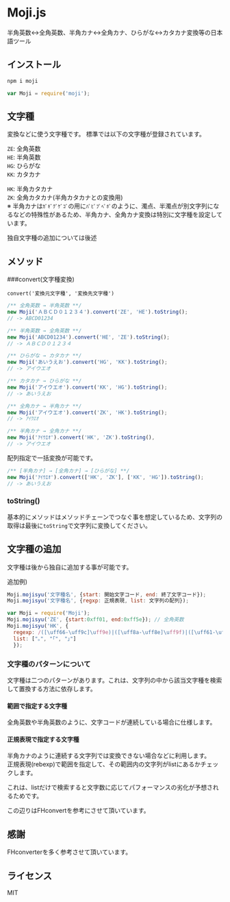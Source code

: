 Moji.js
=======

半角英数↔全角英数、半角カナ↔全角カナ、ひらがな↔カタカナ変換等の日本語ツール

インストール
------------

```javascript
npm i moji
```

```javascript
var Moji = require('moji');
```

文字種
------

変換などに使う文字種です。 標準では以下の文字種が登録されています。

`ZE`: 全角英数  
`HE`: 半角英数  
`HG`: ひらがな  
`KK`: カタカナ

`HK`: 半角カタカナ  
`ZK`: 全角カタカナ(半角カタカナとの変換用)  
※ 半角カナは`ｶﾞｷﾞｸﾞｹﾞｺﾞ`の用に`ﾊﾟﾋﾟﾌﾟﾍﾟﾎﾟ`のように、濁点、半濁点が別文字列になるなどの特殊性があるため、半角カナ、全角カナ変換は特別に文字種を設定しています。

独自文字種の追加については後述

メソッド
--------

###convert(文字種変換)

`convert('変換元文字種', '変換先文字種')`

```javascript
/** 全角英数 → 半角英数 **/
new Moji('ＡＢＣＤ０１２３４').convert('ZE', 'HE').toString();
// -> ABCD01234

/** 半角英数 → 全角英数 **/
new Moji('ABCD01234').convert('HE', 'ZE').toString();
// -> ＡＢＣＤ０１２３４

/** ひらがな → カタカナ **/
new Moji('あいうえお').convert('HG', 'KK').toString();
// -> アイウエオ

/** カタカナ → ひらがな **/
new Moji('アイウエオ').convert('KK', 'HG').toString();
// -> あいうえお

/** 全角カナ → 半角カナ **/
new Moji('アイウエオ').convert('ZK', 'HK').toString();
// -> ｱｲｳｴｵ

/** 半角カナ → 全角カナ **/
new Moji('ｱｲｳｴｵ').convert('HK', 'ZK').toString(),
// -> アイウエオ
```

配列指定で一括変換が可能です。

```javascript
/** [半角カナ] → [全角カナ] → [ひらがな] **/
new Moji('ｱｲｳｴｵ').convert(['HK', 'ZK'], ['KK', 'HG']).toString();
// -> あいうえお
```

### toString()

基本的にメソッドはメソッドチェーンでつなぐ事を想定しているため、文字列の取得は最後に`toString`で文字列に変換してください。

文字種の追加
------------

文字種は後から独自に追加する事が可能です。

追加例)

```javascript
Moji.mojisyu('文字種名', {start: 開始文字コード, end: 終了文字コード});
Moji.mojisyu('文字種名', {regxp: 正規表現, list: 文字列の配列});
```

```javascript
var Moji = require('Moji');
Moji.mojisyu('ZE', {start:0xff01, end:0xff5e}); // 全角英数
Moji.mojisyu('HK', {
  regexp: /([\uff66-\uff9c]\uff9e)|([\uff8a-\uff8e]\uff9f)|([\uff61-\uff9f])/g,
  list: ["｡", "｢", "｣"]
  });
```

### 文字種のパターンについて

文字種は二つのパターンがあります。これは、文字列の中から該当文字種を検索して置換する方法に依存します。

#### 範囲で指定する文字種

全角英数や半角英数のように、文字コードが連続している場合に仕様します。

#### 正規表現で指定する文字種

半角カナのように連続する文字列では変換できない場合などに利用します。  
正規表現(rebexp)で範囲を指定して、その範囲内の文字列がlistにあるかチェックします。

これは、listだけで検索すると文字数に応じてパフォーマンスの劣化が予想されるためです。

この辺りはFHconvertを参考にさせて頂いています。

感謝
----

FHconverterを多く参考させて頂いています。

ライセンス
----------

MIT
